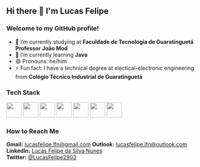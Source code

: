 ## Hi there 👋 I'm Lucas Felipe
### Welcome to my GitHub profile!
<!--
**LucasFelipeNunes/LucasFelipeNunes** is a ✨ _special_ ✨ repository because its `README.md` (this file) appears on your GitHub profile.

Here are some ideas to get you started:

- 🔭 I’m currently working on ...
- 🌱 I’m currently learning ...
- 👯 I’m looking to collaborate on ...
- 🤔 I’m looking for help with ...
- 💬 Ask me about ...
- 📫 How to reach me: ...
- 😄 Pronouns: ...
- ⚡ Fun fact: ...
-->
- :book: I’m currently studying at <strong>Faculdade de Tecnologia de Guaratinguetá Professor João Mod</strong>
- 🌱 I’m currently learning <strong>Java</strong>
- 😄 Pronouns: he/him
- ⚡ Fun fact: I have a technical degree at electical-electronic engineering from <strong>Colégio Técnico Industrial de Guaratinguetá</strong>
### Tech Stack
<div>

<img src="https://cdn.jsdelivr.net/gh/devicons/devicon/icons/html5/html5-original.svg" width="40" height="40"/>
<img src="https://cdn.jsdelivr.net/gh/devicons/devicon/icons/css3/css3-original.svg" width="40" height="40"/>
<img src="https://cdn.jsdelivr.net/gh/devicons/devicon/icons/bootstrap/bootstrap-original.svg" width="40" height="40"/>
<img src="https://cdn.jsdelivr.net/gh/devicons/devicon/icons/javascript/javascript-original.svg" width="40" height="40"/>
<img src="https://cdn.jsdelivr.net/gh/devicons/devicon/icons/java/java-original.svg" width="40" height="40"/>
<img src="https://cdn.jsdelivr.net/gh/devicons/devicon/icons/csharp/csharp-original.svg" width="40" height="40"/>
<img src="https://cdn.jsdelivr.net/gh/devicons/devicon/icons/c/c-original.svg" width="40" height="40"/>
</div>
<h3>How to Reach Me</h3>
<div>
<strong>Gmail:</strong> <a href="lucasfelipe.lfn@gmail.com">lucasfelipe.lfn@gmail.com</a>
<strong>Outlook:</strong> <a href="lucasfelipe.lfn@outlook.com">lucasfelipe.lfn@outlook.com</a>
<strong>LinkedIn:</strong> <a href="https://www.linkedin.com/in/lucasfelipedasilvanunes">Lucas Felipe da Silva Nunes</a> <br>
<strong>Twitter:</strong> <a href="https://twitter.com/LucasFelipe2903?t=mYn7DYh7Wqjsw8fIQIkZ2g&s=09">@LucasFelipe2903</a>
</div>
